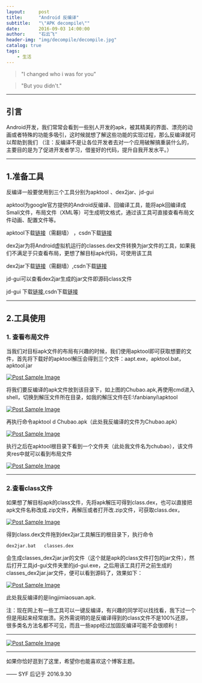 ```yaml
---
layout:     post
title:      "Android 反编译"
subtitle:   "\"APK decompile\""
date:       2016-09-03 14:00:00
author:     "石云飞"
header-img: "img/decompile/decompile.jpg"
catalog: true
tags:
    - 生活
---
```





> "I changed who i was for you"


> "But you didn't."

---

## 引言
Android开发，我们常常会看到一些别人开发的apk，被其精美的界面、漂亮的动画或者特殊的功能多吸引，这时候就想了解这些功能的实现过程，那么反编译就可以帮助到我们
（注：反编译不是让各位开发者去对一个应用破解搞重装什么的，主要目的是为了促进开发者学习，借鉴好的代码，提升自我开发水平。）

---

## 1.准备工具

反编译一般要使用到三个工具分别为apktool 、dex2jar、jd-gui 

apktool为google官方提供的Android反编译、回编译工具，能将apk回编译成Smali文件，布局文件（XML等）可生成明文格式，通过该工具可直接查看布局文件动画、配置文件等。

apktool下载[链接](https://code.google.com/p/android-apktool/downloads/list)（需翻墙） ，csdn下载[链接](http://download.csdn.net/detail/vipzjyno1/7025111)


dex2jar为将Android虚拟机运行的classes.dex文件转换为jar文件的工具，如果我们不满足于只查看布局，更想了解目标apk代码，可使用该工具

dex2jar下载[链接](http://code.google.com/p/dex2jar/downloads/list)（需翻墙）,csdn下载[链接](http://download.csdn.net/detail/vipzjyno1/7025127)

jd-gui可以查看dex2jar生成的jar文件即源码class文件

jd-gui 下载[链接](http://java.decompiler.free.fr/?q=jdgui),csdn下载[链接](http://download.csdn.net/detail/vipzjyno1/7025145)

---
	
## 2.工具使用

### 1. 查看布局文件
当我们对目标apk文件的布局有兴趣的时候，我们使用apktool即可获取想要的文件，首先将下载好的apktool解压会得到三个文件：aapt.exe，apktool.bat，apktool.jar 

<a href="{{ site.baseurl }}/img/decompile/decompile1.jpg">
    <img src="{{ site.baseurl }}/img/decompile/decompile1.jpg" alt="Post Sample Image">
</a>

将我们要反编译的apk文件放到该目录下，如上图的Chubao.apk,再使用cmd进入shell，切换到解压文件所在目录，如我的解压文件在E:\fanbianyi\apktool

<a href="{{ site.baseurl }}/img/decompile/decompile2.jpg">
    <img src="{{ site.baseurl }}/img/decompile/decompile2.jpg" alt="Post Sample Image">
</a>

再执行命令apktool d Chubao.apk（此处我反编译的文件为Chubao.apk）

<a href="{{ site.baseurl }}/img/decompile/decompile3.jpg">
    <img src="{{ site.baseurl }}/img/decompile/decompile3.jpg" alt="Post Sample Image">
</a>

执行之后在apktool根目录下看到一个文件夹（此处我文件名为chubao），该文件夹res中就可以看到布局文件


<a href="{{ site.baseurl }}/img/decompile/decompile4.jpg">
    <img src="{{ site.baseurl }}/img/decompile/decompile4.jpg" alt="Post Sample Image">
</a>

---

### 2.查看class文件

如果想了解目标apk的class文件，先将apk解压可得到class.dex，也可以直接把apk文件名称改成.zip文件，再解压或者打开改.zip文件，可获取class.dex，

<a href="{{ site.baseurl }}/img/decompile/decompile5.jpg">
    <img src="{{ site.baseurl }}/img/decompile/decompile5.jpg" alt="Post Sample Image">
</a>

得到class.dex文件拖到dex2jar工具解压的根目录下，执行命令

	dex2jar.bat   classes.dex
	
会生成classes_dex2jar.jar的文件（这个就是apk的class文件打包的jar文件），然后打开工具jd-gui文件夹里的jd-gui.exe，之后用该工具打开之前生成的classes_dex2jar.jar文件，便可以看到源码了，效果如下：


<a href="{{ site.baseurl }}/img/decompile/decompile6.jpg">
    <img src="{{ site.baseurl }}/img/decompile/decompile6.jpg" alt="Post Sample Image">
</a>

此处我反编译的是lingjimiaosuan.apk.

注：现在网上有一些工具可以一键反编译，有兴趣的同学可以找找看，我下过一个但是用起来经常崩溃。另外需说明的是反编译得到的class文件不是100%还原，很多类名方法名都不可见，而且一些app经过加固反编译可能不会很顺利！




---

<a href="{{ site.baseurl }}/img/decompile/decompile_end.jpg">
    <img src="{{ site.baseurl }}/img/decompile/decompile_end.jpg" alt="Post Sample Image">
</a>

---
如果你恰好逛到了这里，希望你也能喜欢这个博客主题。

—— SYF 后记于 2016.9.30


